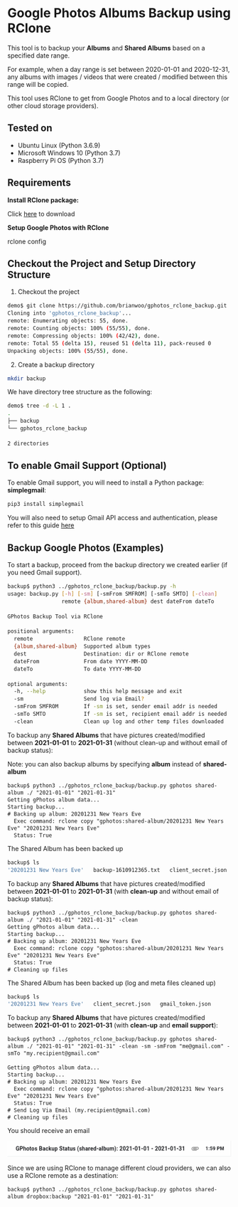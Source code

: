 # Google Photos Albums Backup using RClone

This tool is to backup your **Albums** and **Shared Albums** based on a specified date range.

For example, when a day range is set between 2020-01-01 and 2020-12-31, any albums with images / videos that were created / modified between this range will be copied.

This tool uses RClone to get from Google Photos and to a local directory (or other cloud storage providers).

## Tested on
* Ubuntu Linux (Python 3.6.9)
* Microsoft Windows 10 (Python 3.7)
* Raspberry Pi OS (Python 3.7)


## Requirements

**Install RClone package:**

Click [here](https://rclone.org/downloads/) to download 

**Setup Google Photos with RClone**

rclone config

## Checkout the Project and Setup Directory Structure

1. Checkout the project
```bash
demo$ git clone https://github.com/brianwoo/gphotos_rclone_backup.git
Cloning into 'gphotos_rclone_backup'...
remote: Enumerating objects: 55, done.
remote: Counting objects: 100% (55/55), done.
remote: Compressing objects: 100% (42/42), done.
remote: Total 55 (delta 15), reused 51 (delta 11), pack-reused 0
Unpacking objects: 100% (55/55), done.
```

2. Create a backup directory
```bash
mkdir backup
```

We have directory tree structure as the following:
```bash
demo$ tree -d -L 1 .
.
├── backup
└── gphotos_rclone_backup

2 directories
```

## To enable Gmail Support (Optional)

To enable Gmail support, you will need to install a Python package: **simplegmail**:
```bash
pip3 install simplegmail
```

You will also need to setup Gmail API access and authentication, please refer to this guide [here](SETUP_GMAIL.md)


## Backup Google Photos (Examples)

To start a backup, proceed from the backup directory we created earlier (if you need Gmail support).

```bash
backup$ python3 ../gphotos_rclone_backup/backup.py -h
usage: backup.py [-h] [-sm] [-smFrom SMFROM] [-smTo SMTO] [-clean]
                 remote {album,shared-album} dest dateFrom dateTo

GPhotos Backup Tool via RClone

positional arguments:
  remote                RClone remote
  {album,shared-album}  Supported album types
  dest                  Destination: dir or RClone remote
  dateFrom              From date YYYY-MM-DD
  dateTo                To date YYYY-MM-DD

optional arguments:
  -h, --help            show this help message and exit
  -sm                   Send log via Email?
  -smFrom SMFROM        If -sm is set, sender email addr is needed
  -smTo SMTO            If -sm is set, recipient email addr is needed
  -clean                Clean up log and other temp files downloaded

```

To backup any **Shared Albums** that have pictures created/modified between **2021-01-01** to **2021-01-31** (without clean-up and without email of backup status): 

Note: you can also backup albums by specifying **album** instead of **shared-album**

```
backup$ python3 ../gphotos_rclone_backup/backup.py gphotos shared-album ./ "2021-01-01" "2021-01-31"
Getting gPhotos album data...
Starting backup...
# Backing up album: 20201231 New Years Eve
  Exec command: rclone copy "gphotos:shared-album/20201231 New Years Eve" "20201231 New Years Eve"
  Status: True
```

The Shared Album has been backed up
```bash
backup$ ls 
'20201231 New Years Eve'   backup-1610912365.txt   client_secret.json   gmail_token.json   gphotos-1610912365.json

```

To backup any **Shared Albums** that have pictures created/modified between **2021-01-01** to **2021-01-31** (with **clean-up** and without email of backup status): 
```
backup$ python3 ../gphotos_rclone_backup/backup.py gphotos shared-album ./ "2021-01-01" "2021-01-31" -clean
Getting gPhotos album data...
Starting backup...
# Backing up album: 20201231 New Years Eve
  Exec command: rclone copy "gphotos:shared-album/20201231 New Years Eve" "20201231 New Years Eve"
  Status: True
# Cleaning up files
```

The Shared Album has been backed up (log and meta files cleaned up)
```bash
backup$ ls 
'20201231 New Years Eve'   client_secret.json   gmail_token.json

```

To backup any **Shared Albums** that have pictures created/modified between **2021-01-01** to **2021-01-31** (with **clean-up** and **email support**): 
```
backup$ python3 ../gphotos_rclone_backup/backup.py gphotos shared-album ./ "2021-01-01" "2021-01-31" -clean -sm -smFrom "me@gmail.com" -smTo "my.recipient@gmail.com"

Getting gPhotos album data...
Starting backup...
# Backing up album: 20201231 New Years Eve
  Exec command: rclone copy "gphotos:shared-album/20201231 New Years Eve" "20201231 New Years Eve"
  Status: True
# Send Log Via Email (my.recipient@gmail.com)
# Cleaning up files
```

You should receive an email

![email_sample](/assets/email_sample.png)


Since we are using RClone to manage different cloud providers, we can also use a RClone remote as a destination:
```
backup$ python3 ../gphotos_rclone_backup/backup.py gphotos shared-album dropbox:backup "2021-01-01" "2021-01-31" 
```
